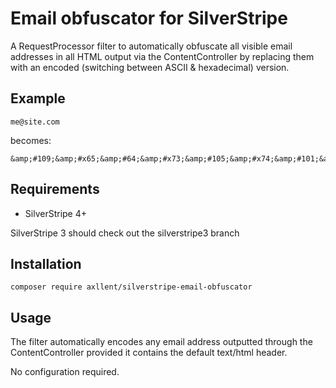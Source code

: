 Email obfuscator for SilverStripe
====
A RequestProcessor filter to automatically obfuscate all visible email
addresses in all HTML output via the ContentController by replacing
them with an encoded (switching between ASCII & hexadecimal) version.

## Example
```
me@site.com
```
becomes:
```
&amp;#109;&amp;#x65;&amp;#64;&amp;#x73;&amp;#105;&amp;#x74;&amp;#101;&amp;#x2e;&amp;#99;&amp;#x6f;&amp;#109;
```

## Requirements
* SilverStripe 4+

SilverStripe 3 should check out the silverstripe3 branch

## Installation
`composer require axllent/silverstripe-email-obfuscator`

## Usage
The filter automatically encodes any email address outputted through the
ContentController provided it contains the default text/html header.

No configuration required.
